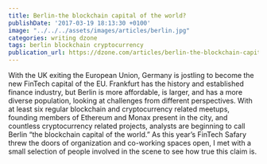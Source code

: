 ```yaml
---
title: Berlin-the blockchain capital of the world?
publishDate: '2017-03-19 18:13:30 +0100'
image: "../../../assets/images/articles/berlin.jpg"
categories: writing dzone
tags: berlin blockchain cryptocurrency
publication_url: https://dzone.com/articles/berlin-the-blockchain-capital-of-the-world
---
```


With the UK exiting the European Union, Germany is jostling to become the new FinTech capital of the EU. Frankfurt has the history and established finance industry, but Berlin is more affordable, is larger, and has a more diverse population, looking at challenges from different perspectives. With at least six regular blockchain and cryptocurrency related meetups, founding members of Ethereum and Monax present in the city, and countless cryptocurrency related projects, analysts are beginning to call Berlin “the blockchain capital of the world.” As this year’s FinTech Safary threw the doors of organization and co-working spaces open, I met with a small selection of people involved in the scene to see how true this claim is.
